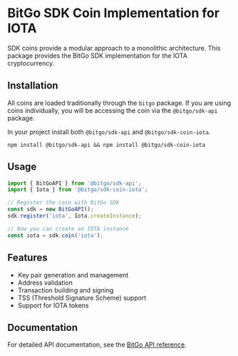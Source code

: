 # BitGo SDK Coin Implementation for IOTA

SDK coins provide a modular approach to a monolithic architecture. This package provides the BitGo SDK implementation for the IOTA cryptocurrency.

## Installation

All coins are loaded traditionally through the `bitgo` package. If you are using coins individually, you will be accessing the coin via the `@bitgo/sdk-api` package.

In your project install both `@bitgo/sdk-api` and `@bitgo/sdk-coin-iota`.

```
npm install @bitgo/sdk-api && npm install @bitgo/sdk-coin-iota
```

## Usage

```typescript
import { BitGoAPI } from '@bitgo/sdk-api';
import { Iota } from '@bitgo/sdk-coin-iota';

// Register the coin with BitGo SDK
const sdk = new BitGoAPI();
sdk.register('iota', Iota.createInstance);

// Now you can create an IOTA instance
const iota = sdk.coin('iota');
```

## Features

- Key pair generation and management
- Address validation
- Transaction building and signing
- TSS (Threshold Signature Scheme) support
- Support for IOTA tokens

## Documentation

For detailed API documentation, see the [BitGo API reference](https://app.bitgo.com/docs/).
